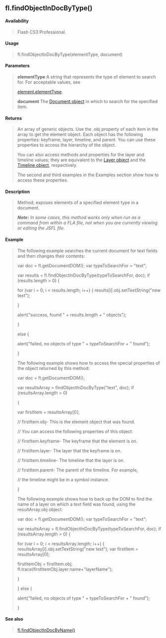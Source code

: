 ## fl.findObjectInDocByType()

#### Availability

> Flash CS3 Professional.

#### Usage

> fl.findObjectInDocByType(elementType, document)

#### Parameters

> **elementType** A string that represents the type of element to search for. For acceptable values, see
>
> [element.elementType](#_bookmark378).
>
> **document** The [Document object](#_bookmark116) in which to search for the specified item.

#### Returns

> An array of generic objects. Use the .obj property of each item in the array to get the element object. Each object has the following properties: keyframe, layer, timeline, and parent. You can use these properties to access the hierarchy of the object.
>
> You can also access methods and properties for the layer and timeline values; they are equivalent to the [Layer object](#_bookmark679) and the [Timeline object](#_bookmark1030), respectively.
>
> The second and third examples in the Examples section show how to access these properties.

#### Description

> Method; exposes elements of a specified element type in a document.
>
> ***Note:** In some cases, this method works only when run as a command from within a FLA file, not when you are currently viewing or editing the JSFL file.*

#### Example

> The following example searches the current document for text fields and then changes their contents:
>
> var doc = fl.getDocumentDOM(); var typeToSearchFor = "text";
>
> var results = fl.findObjectInDocByType(typeToSearchFor, doc); if (results.length \> 0) {
>
> for (var i = 0; i \< results.length; i++) { results\[i\].obj.setTextString("new text");
>
> }
>
> alert("success, found " + results.length + " objects");
>
> }
>
> else {
>
> alert("failed, no objects of type " + typeToSearchFor + " found");
>
> }
>
> The following example shows how to access the special properties of the object returned by this method:
>
> var doc = fl.getDocumentDOM();
>
> var resultsArray = findObjectInDocByType("text", doc); if (resultsArray.length \> 0)
>
> {
>
> var firstItem = resultsArray\[0\];
>
> // firstItem.obj- This is the element object that was found.
>
> // You can access the following properties of this object:
>
> // firstItem.keyframe- The keyframe that the element is on.
>
> // firstItem.layer- The layer that the keyframe is on.
>
> // firstItem.timeline- The timeline that the layer is on.
>
> // firstItem.parent- The parent of the timeline. For example,
>
> // the timeline might be in a symbol instance.
>
> }
>
> The following example shows how to back up the DOM to find the name of a layer on which a text field was found, using the resultArray.obj object:
>
> var doc = fl.getDocumentDOM(); var typeToSearchFor = "text";
>
> var resultsArray = fl.findObjectInDocByType(typeToSearchFor, doc); if (resultsArray.length \> 0) {
>
> for (var i = 0; i \< resultsArray.length; i++) { resultsArray\[i\].obj.setTextString("new text"); var firstItem = resultsArray\[0\];
>
> firstItemObj = firstItem.obj; fl.trace(firstItemObj.layer.name+"layerName");
>
> }
>
> } else {
>
> alert("failed, no objects of type " + typeToSearchFor + " found");
>
> }

#### See also

> [fl.findObjectInDocByName()](#_bookmark486)
